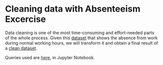 # Cleaning data with Absenteeism Excercise

Data cleaning is one of the most time-consuming and effort-needed parts of the whole process. Given this [dataset](/Absenteeism%20Excercise/Absenteeism_Excercise_dataset.csv) that shows the absence from work during normal working hours, we will transform it and obtain a final result of a [clean dataset](/Absenteeism%20Excercise/df_cleaned.csv).

Queries used are [here](/Absenteeism%20Excercise/Absenteeism%20excercise_complete.ipynb), in Jupyter Notebook.